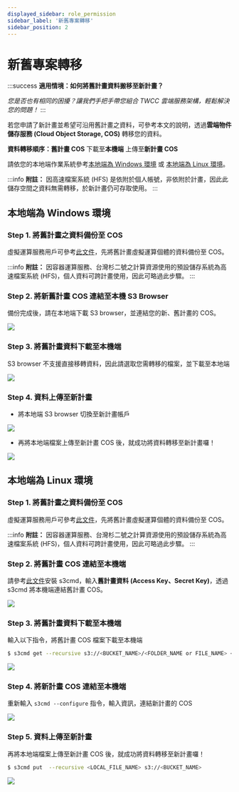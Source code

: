 ```yaml
---
displayed_sidebar: role_permission
sidebar_label: '新舊專案轉移'
sidebar_position: 2
---
```



# 新舊專案轉移

:::success
**適用情境：如何將舊計畫資料搬移至新計畫？**

*您是否也有相同的困擾？讓我們手把手帶您組合 TWCC 雲端服務架構，輕鬆解決您的問題！*
:::

若您申請了新計畫並希望可沿用舊計畫之資料，可參考本文的說明，透過**雲端物件儲存服務 (Cloud Object Storage, COS)** 轉移您的資料。


**資料轉移順序：舊計畫 COS** <i class="fa fa-forward" aria-hidden="true"></i> 下載至**本機端** <i class="fa fa-forward" aria-hidden="true"></i> 上傳至**新計畫 COS**


請依您的本地端作業系統參考[本地端為 Windows 環境](#本地端為-Windows-環境) 或 [本地端為 Linux 環境](#本地端為-Linux-環境)。

:::info
<i class="fa fa-paperclip fa-20" aria-hidden="true"></i> **附註：** 因高速檔案系統 (HFS) 是依附於個人帳號，非依附於計畫，因此此儲存空間之資料無需轉移，於新計畫仍可存取使用。
:::


## 本地端為 Windows 環境

### Step 1. 將舊計畫之資料備份至 COS

虛擬運算服務用戶可參考[此文件](https://www.twcc.ai/doc?page=backup)，先將舊計畫虛擬運算個體的資料備份至 COS。

:::info
<i class="fa fa-paperclip fa-20" aria-hidden="true"></i> **附註：** 
因容器運算服務、台灣杉二號之計算資源使用的預設儲存系統為高速檔案系統 (HFS)，個人資料可跨計畫使用，因此可略過此步驟。
:::

### Step 2. 將新舊計畫 COS 連結至本機 S3 Browser

備份完成後，請在本地端下載 S3 browser，並連結您的新、舊計畫的 COS。
 
![](https://cos.twcc.ai/SYS-MANUAL/uploads/upload_cc9c3993933db51234e51b0cc5e75e25.png)


### Step 3. 將舊計畫資料下載至本機端

S3 browser 不支援直接移轉資料，因此請選取您需轉移的檔案，並下載至本地端

![](https://cos.twcc.ai/SYS-MANUAL/uploads/upload_d41a89373a36a2eba08bd874ee1fa6b1.png)



### Step 4. 資料上傳至新計畫

- 將本地端 S3 browser 切換至新計畫帳戶

![](https://cos.twcc.ai/SYS-MANUAL/uploads/upload_fe577644e4b84612e23f54dd6c283968.png)


- 再將本地端檔案上傳至新計畫 COS 後，就成功將資料轉移至新計畫囉！

![](https://cos.twcc.ai/SYS-MANUAL/uploads/upload_e12c4399174d32bbe619eae62431d9dd.png)


    
## 本地端為 Linux 環境

### Step 1. 將舊計畫之資料備份至 COS

虛擬運算服務用戶可參考[此文件](https://www.twcc.ai/doc?page=backup)，先將舊計畫虛擬運算個體的資料備份至 COS。

:::info
<i class="fa fa-paperclip fa-20" aria-hidden="true"></i> **附註：** 
因容器運算服務、台灣杉二號之計算資源使用的預設儲存系統為高速檔案系統 (HFS)，個人資料可跨計畫使用，因此可略過此步驟。
:::

### Step 2. 將舊計畫 COS 連結至本機端

請參考[此文件](https://man.twcc.ai/@twccdocs/cosbackup-zh#%E5%AE%89%E8%A3%9D%E8%88%87%E8%A8%AD%E5%AE%9A-s3cmd)安裝 s3cmd，輸入**舊計畫資料 (Access Key、Secret Key)**，透過 s3cmd 將本機端連結舊計畫 COS。

![](https://cos.twcc.ai/SYS-MANUAL/uploads/upload_c9dd90a6105018eecaa8f3e6f2d4f0fc.png)

    
### Step 3. 將舊計畫資料下載至本機端

輸入以下指令，將舊計畫 COS 檔案下載至本機端

```bash
$ s3cmd get --recursive s3://<BUCKET_NAME>/<FOLDER_NAME or FILE_NAME> <LOCAL_DIR>
```

![](https://cos.twcc.ai/SYS-MANUAL/uploads/upload_753677494251c17c870f9b816d6ec86e.png)


### Step 4. 將新計畫 COS 連結至本機端

重新輸入 `s3cmd --configure` 指令，輸入資訊，連結新計畫的 COS

![](https://cos.twcc.ai/SYS-MANUAL/uploads/upload_c9dd90a6105018eecaa8f3e6f2d4f0fc.png)

### Step 5. 資料上傳至新計畫

再將本地端檔案上傳至新計畫 COS 後，就成功將資料轉移至新計畫囉！

```bash
$ s3cmd put  --recursive <LOCAL_FILE_NAME> s3://<BUCKET_NAME>
```

![](https://cos.twcc.ai/SYS-MANUAL/uploads/upload_20989598f5d1c34d52fce285a7c766cc.png)
